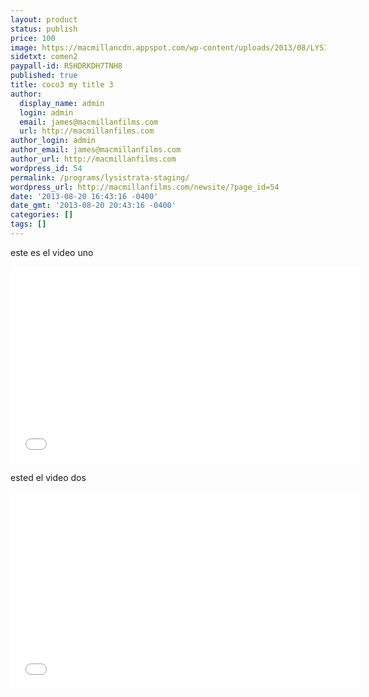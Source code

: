 ```yaml
---
layout: product
status: publish
price: 100
image: https://macmillancdn.appspot.com/wp-content/uploads/2013/08/LYSISTRATAcompSM.jpg
sidetxt: comen2
paypall-id: R5HDRKDH7TNH8
published: true
title: coco3 my title 3
author:
  display_name: admin
  login: admin
  email: james@macmillanfilms.com
  url: http://macmillanfilms.com
author_login: admin
author_email: james@macmillanfilms.com
author_url: http://macmillanfilms.com
wordpress_id: 54
permalink: /programs/lysistrata-staging/
wordpress_url: http://macmillanfilms.com/newsite/?page_id=54
date: '2013-08-20 16:43:16 -0400'
date_gmt: '2013-08-20 20:43:16 -0400'
categories: []
tags: []
---
```

este es el video uno

<iframe src="//www.youtube.com/embed/hOOJ1Emr0LI?rel=0&amp;modestbranding=1&amp;autohide=1" width="560" height="315" frameborder="0" allowfullscreen="allowfullscreen"></iframe>

ested el video  dos

<iframe src="//www.youtube.com/embed/hOOJ1Emr0LI?rel=0&amp;modestbranding=1&amp;autohide=1" width="560" height="315" frameborder="0" allowfullscreen="allowfullscreen"></iframe>


